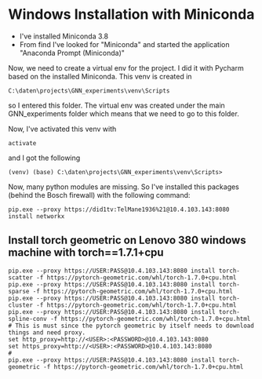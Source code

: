 # Windows Installation with Miniconda

* I've installed Miniconda 3.8
* From find I've looked for "Miniconda" and started the application "Anaconda Prompt (Miniconda)"

Now, we need to create a virtual env for the project. I did it with Pycharm based on the installed Miniconda. 
This venv is created in 
```
C:\daten\projects\GNN_experiments\venv\Scripts
``` 
so I entered this folder. The virtual env was created under the main GNN_experiments folder which means 
that we need to go to this folder.

Now, I've activated this venv with 
```
activate
```
and I got the following
```
(venv) (base) C:\daten\projects\GNN_experiments\venv\Scripts>
```

Now, many python modules are missing. So I've installed this packages (behind the Bosch firewall) 
with the following command:
```
pip.exe --proxy https://did1tv:TelMane1936%21@10.4.103.143:8080 install networkx
```

## Install torch geometric on Lenovo 380 windows machine with torch==1.7.1+cpu
```
pip.exe --proxy https://USER:PASS@10.4.103.143:8080 install torch-scatter -f https://pytorch-geometric.com/whl/torch-1.7.0+cpu.html
pip.exe --proxy https://USER:PASS@10.4.103.143:8080 install torch-sparse -f https://pytorch-geometric.com/whl/torch-1.7.0+cpu.html
pip.exe --proxy https://USER:PASS@10.4.103.143:8080 install torch-cluster -f https://pytorch-geometric.com/whl/torch-1.7.0+cpu.html
pip.exe --proxy https://USER:PASS@10.4.103.143:8080 install torch-spline-conv -f https://pytorch-geometric.com/whl/torch-1.7.0+cpu.html
# This is must since the pytorch geometric by itself needs to download things and need proxy.
set http_proxy=http://<USER>:<PASSWORD>@10.4.103.143:8080
set https_proxy=http://<USER>:<PASSWORD>@10.4.103.143:8080
# 
pip.exe --proxy https://USER:PASS@10.4.103.143:8080 install torch-geometric -f https://pytorch-geometric.com/whl/torch-1.7.0+cpu.html


```
  